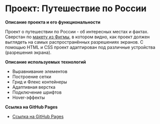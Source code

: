 # Проект: Путешествие по России

**Описание проекта и его функциональности**

Проект о путешествии по России - об интересных местах и фактах. Сверстан по [макету из Фигмы](https://www.figma.com/file/5S2WSbEFL6awjVWJ0NWL8Q/Sprint-3_-Russia-_-desktop-mobile?node-id=28503%3A0), в котором видно, как проект должен выглядеть на самых распространённых разрешениях экранов. С помощью HTML и CSS проект адаптирован под различные устройства (разрешения экрана).

**Описание используемых технологий**

* Выравнивание элементов
* Построение сетки
* Грид и Флекс контейнеры
* Адаптивная верстка
* Подключение шрифтов
* Hover-эффекты

**Ссылка на GitHub Pages**

* [Ссылка на GitHub Pages](https://sseliverstova.github.io/russian-travel/)